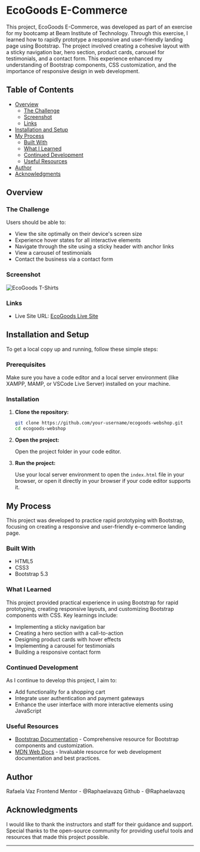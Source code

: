 # EcoGoods E-Commerce

This project, EcoGoods E-Commerce, was developed as part of an exercise for my bootcamp at Beam Institute of Technology. Through this exercise, I learned how to rapidly prototype a responsive and user-friendly landing page using Bootstrap. The project involved creating a cohesive layout with a sticky navigation bar, hero section, product cards, carousel for testimonials, and a contact form. This experience enhanced my understanding of Bootstrap components, CSS customization, and the importance of responsive design in web development.


## Table of Contents

- [Overview](#overview)
  - [The Challenge](#the-challenge)
  - [Screenshot](#screenshot)
  - [Links](#links)
- [Installation and Setup](#installation-and-setup)
- [My Process](#my-process)
  - [Built With](#built-with)
  - [What I Learned](#what-i-learned)
  - [Continued Development](#continued-development)
  - [Useful Resources](#useful-resources)
- [Author](#author)
- [Acknowledgments](#acknowledgments)

## Overview

### The Challenge

Users should be able to:

- View the site optimally on their device's screen size
- Experience hover states for all interactive elements
- Navigate through the site using a sticky header with anchor links
- View a carousel of testimonials
- Contact the business via a contact form

### Screenshot

![EcoGoods T-Shirts](assets/images/screenshot.png)

### Links

- Live Site URL: [EcoGoods Live Site](https://your-live-site-url.com)

## Installation and Setup

To get a local copy up and running, follow these simple steps:

### Prerequisites

Make sure you have a code editor and a local server environment (like XAMPP, MAMP, or VSCode Live Server) installed on your machine.

### Installation

1. **Clone the repository:**

    ```sh
    git clone https://github.com/your-username/ecogoods-webshop.git
    cd ecogoods-webshop
    ```

2. **Open the project:**

    Open the project folder in your code editor.

3. **Run the project:**

    Use your local server environment to open the `index.html` file in your browser, or open it directly in your browser if your code editor supports it.

## My Process

This project was developed to practice rapid prototyping with Bootstrap, focusing on creating a responsive and user-friendly e-commerce landing page.

### Built With

- HTML5
- CSS3
- Bootstrap 5.3

### What I Learned

This project provided practical experience in using Bootstrap for rapid prototyping, creating responsive layouts, and customizing Bootstrap components with CSS. Key learnings include:

- Implementing a sticky navigation bar
- Creating a hero section with a call-to-action
- Designing product cards with hover effects
- Implementing a carousel for testimonials
- Building a responsive contact form

### Continued Development

As I continue to develop this project, I aim to:

- Add functionality for a shopping cart
- Integrate user authentication and payment gateways
- Enhance the user interface with more interactive elements using JavaScript

### Useful Resources

- [Bootstrap Documentation](https://getbootstrap.com/docs/5.3/getting-started/introduction/) - Comprehensive resource for Bootstrap components and customization.
- [MDN Web Docs](https://developer.mozilla.org) - Invaluable resource for web development documentation and best practices.

## Author

Rafaela Vaz
Frontend Mentor - @Raphaelavazq
Github - @Raphaelavazq

## Acknowledgments

I would like to thank the instructors and staff for their guidance and support. Special thanks to the open-source community for providing useful tools and resources that made this project possible.

---

